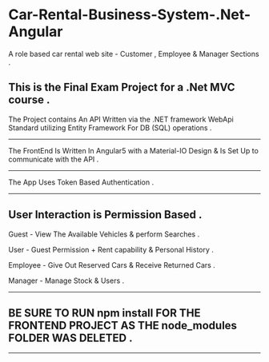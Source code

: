 # Car-Rental-Business-System-.Net-Angular
A role based car rental web site - Customer , Employee &amp; Manager Sections .



This is the Final Exam Project for a .Net MVC course .
-----------------------------------------------------------------------------------------------------------------------------
The Project contains An API Written via the .NET framework WebApi Standard utilizing Entity Framework For DB (SQL) operations .
*****************************************************************************************************************************
The FrontEnd Is Written In Angular5 with a Material-IO Design & Is Set Up to communicate with the API .
*****************************************************************************************************************************
The App Uses Token Based Authentication .
*****************************************************************************************************************************
User Interaction is Permission Based .
-----------------------------------------------------------------------------------------------------------------------------
Guest - View The Available Vehicles & perform Searches .

User - Guest Permission + Rent capability & Personal History .

Employee - Give Out Reserved Cars & Receive Returned Cars .

Manager - Manage Stock & Users .

*****************************************************************************************************************************
BE SURE TO RUN npm install FOR THE FRONTEND PROJECT AS THE node_modules FOLDER WAS DELETED .
-----------------------------------------------------------------------------------------------------------------------------
*****************************************************************************************************************************

